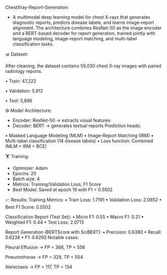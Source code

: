 ChestXray-Report-Generation:

- A multimodal deep learning model for chest X-rays that generates diagnostic reports, predicts disease labels, and learns image–report alignment. The architecture combines ResNet-50 as the image encoder and a BERT-based decoder for report generation, trained jointly with language modeling, image–report matching, and multi-label classification tasks.

📊 Dataset:

After cleaning, the dataset contains 59,030 chest X-ray images with paired radiology reports.

• Train: 47,222

• Validation: 5,912

• Test: 5,896

⚙️ Model Architecture:

- Encoder: ResNet-50 → extracts visual features
- Decoder: BERT → generates textual reports
Prediction heads:

• Masked Language Modeling (MLM)
• Image–Report Matching (IRM)
• Multi-label classification (14 disease labels)
• Loss function: Combined (MLM + IRM + BCE)

🏋️ Training:
- Optimizer: Adam
- Epochs: 20
- Batch size: 4
- Metrics: Training/Validation Loss, F1 Score
- Best Model: Saved at epoch 19 with F1 = 0.5502

📈 Results:
Training Metrics:
• Train Loss: 1.7191
• Validation Loss: 2.0652
• Best F1 Score: 0.5502

Classification Report (Test Set):
• Micro F1: 0.55
• Macro F1: 0.21
• Weighted F1: 0.44
• Test Loss: 2.0713

Report Generation (BERTScore with SciBERT):
• Precision: 0.6380
• Recall: 0.6238
• F1: 0.6292
Notable cases:

Pleural Effusion → FP = 368, TP = 556

Pneumothorax → FP = 329, TP = 554

Atelectasis → FP = 117, TP = 134
